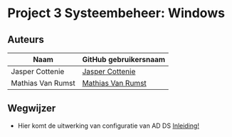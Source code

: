 # Project 3 Systeembeheer: Windows

## Auteurs
 
 Naam  | GitHub gebruikersnaam
------------- | -------------
Jasper Cottenie | [Jasper Cottenie](https://github.com/JasperCottenie)
Mathias Van Rumst | [Mathias Van Rumst](https://github.com/mathias27) 

## Wegwijzer
- Hier komt de uitwerking van configuratie van AD DS
[Inleiding!](1.Inleiding.md)